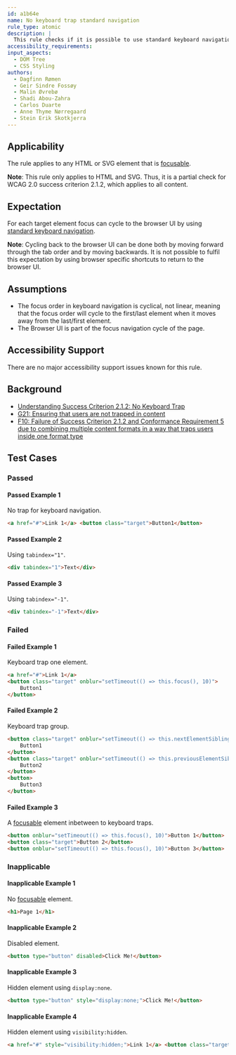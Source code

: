 ```yaml
---
id: a1b64e
name: No keyboard trap standard navigation
rule_type: atomic
description: |
  This rule checks if it is possible to use standard keyboard navigation to navigate through all content on a web page without becoming trapped in any element.
accessibility_requirements:
input_aspects:
  - DOM Tree
  - CSS Styling
authors:
  - Dagfinn Rømen
  - Geir Sindre Fossøy
  - Malin Øvrebø
  - Shadi Abou-Zahra
  - Carlos Duarte
  - Anne Thyme Nørregaard
  - Stein Erik Skotkjerra
---
```


## Applicability

The rule applies to any HTML or SVG element that is [focusable][].

**Note**: This rule only applies to HTML and SVG. Thus, it is a partial check for WCAG 2.0 success criterion 2.1.2, which applies to all content.

## Expectation

For each target element focus can cycle to the browser UI by using [standard keyboard navigation](#standard-keyboard-navigation).

**Note**: Cycling back to the browser UI can be done both by moving forward through the tab order and by moving backwards. It is not possible to fulfil this expectation by using browser specific shortcuts to return to the browser UI.

## Assumptions

- The focus order in keyboard navigation is cyclical, not linear, meaning that the focus order will cycle to the first/last element when it moves away from the last/first element.
- The Browser UI is part of the focus navigation cycle of the page.

## Accessibility Support

There are no major accessibility support issues known for this rule.

## Background

- [Understanding Success Criterion 2.1.2: No Keyboard Trap](https://www.w3.org/WAI/WCAG21/Understanding/no-keyboard-trap.html)
- [G21: Ensuring that users are not trapped in content](https://www.w3.org/WAI/WCAG21/Techniques/general/G21)
- [F10: Failure of Success Criterion 2.1.2 and Conformance Requirement 5 due to combining multiple content formats in a way that traps users inside one format type](https://www.w3.org/WAI/WCAG21/Techniques/failures/F10)

## Test Cases

### Passed

#### Passed Example 1

No trap for keyboard navigation.

```html
<a href="#">Link 1</a> <button class="target">Button1</button>
```

#### Passed Example 2

Using `tabindex="1"`.

```html
<div tabindex="1">Text</div>
```

#### Passed Example 3

Using `tabindex="-1"`.

```html
<div tabindex="-1">Text</div>
```

### Failed

#### Failed Example 1

Keyboard trap one element.

```html
<a href="#">Link 1</a>
<button class="target" onblur="setTimeout(() => this.focus(), 10)">
	Button1
</button>
```

#### Failed Example 2

Keyboard trap group.

```html
<button class="target" onblur="setTimeout(() => this.nextElementSibling.focus(), 10)">
	Button1
</button>
<button class="target" onblur="setTimeout(() => this.previousElementSibling.focus(), 10)">
	Button2
</button>
<button>
	Button3
</button>
```

#### Failed Example 3

A [focusable][] element inbetween to keyboard traps.

```html
<button onblur="setTimeout(() => this.focus(), 10)">Button 1</button>
<button class="target">Button 2</button>
<button onblur="setTimeout(() => this.focus(), 10)">Button 3</button>
```

### Inapplicable

#### Inapplicable Example 1

No [focusable][] element.

```html
<h1>Page 1</h1>
```

#### Inapplicable Example 2

Disabled element.

```html
<button type="button" disabled>Click Me!</button>
```

#### Inapplicable Example 3

Hidden element using `display:none`.

```html
<button type="button" style="display:none;">Click Me!</button>
```

#### Inapplicable Example 4

Hidden element using `visibility:hidden`.

```html
<a href="#" style="visibility:hidden;">Link 1</a> <button class="target" style="visibility:hidden;">Button1</button>
```

[focusable]: #focusable 'Definition of focusable'
